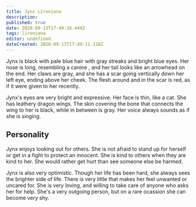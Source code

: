 ```yaml
---
title: Jynx Lironiana
description: 
published: true
date: 2020-09-13T17:49:16.449Z
tags: lironiana
editor: undefined
dateCreated: 2020-09-13T17:49:11.318Z
---
```


Jynx is black with pale blue hair with gray streaks and bright blue eyes. Her nose is long, resembling a canine , and her tail looks like an arrowhead on the end. Her claws are gray, and she has a scar going vertically down her left eye, ending above her cheek. The flesh around and in the scar is red, as if it were given to her recently.

Jynx's eyes are very bright and expressive. Her face is thin, like a cat. She has leathery dragon wings. The skin covering the bone that connects the wing to her is black, while in between is gray. Her voice always sounds as if she is singing.

Personality
-----------

Jynx enjoys looking out for others. She is not afraid to stand up for herself or get in a fight to protect an innocent. She is kind to others when they are kind to her. She would rather get hurt than see someone else be harmed.

Jynx is also very optimistic. Though her life has been hard, she always sees the brighter side of life. There is very little that makes her feel unwanted or uncared for. She is very loving, and willing to take care of anyone who asks her for help. She's a very outgoing person, but on a rare ocassion she can become very shy.